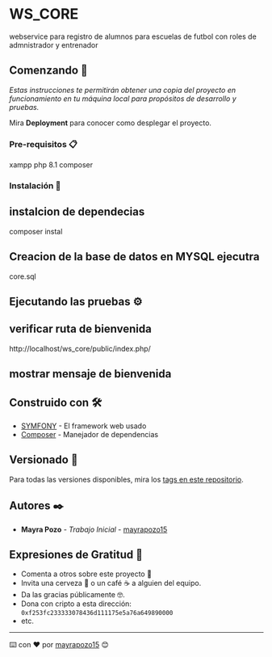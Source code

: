 # WS_CORE

webservice para registro de alumnos para escuelas de futbol con roles de admnistrador y entrenador

## Comenzando 🚀

_Estas instrucciones te permitirán obtener una copia del proyecto en funcionamiento en tu máquina local para propósitos de desarrollo y pruebas._

Mira **Deployment** para conocer como desplegar el proyecto.


### Pre-requisitos 📋

xampp 
php 8.1
composer

### Instalación 🔧

## instalcion de dependecias 
composer instal 
## Creacion de la base de datos en MYSQL ejecutra
core.sql


## Ejecutando las pruebas ⚙️

## verificar ruta de bienvenida
http://localhost/ws_core/public/index.php/
## mostrar mensaje de bienvenida


## Construido con 🛠️

* [SYMFONY]([http://www.dropwizard.io/1.0.2/docs/](https://symfony.com/)) - El framework web usado
* [Composer]([https://maven.apache.org/](https://getcomposer.org/)) - Manejador de dependencias

## Versionado 📌
Para todas las versiones disponibles, mira los [tags en este repositorio](https://github.com/tu/proyecto/tags).

## Autores ✒️
* **Mayra Pozo** - *Trabajo Inicial* - [mayrapozo15](https://github.com/mayrapozo15)


## Expresiones de Gratitud 🎁

* Comenta a otros sobre este proyecto 📢
* Invita una cerveza 🍺 o un café ☕ a alguien del equipo. 
* Da las gracias públicamente 🤓.
* Dona con cripto a esta dirección: `0xf253fc233333078436d111175e5a76a649890000`
* etc.



---
⌨️ con ❤️ por [mayrapozo15](https://github.com/mayrapozo15) 😊
